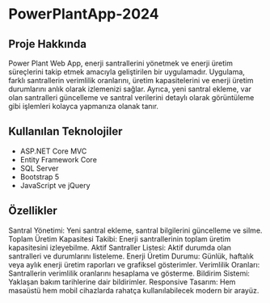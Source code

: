 # PowerPlantApp-2024
## Proje Hakkında
Power Plant Web App, enerji santrallerini yönetmek ve enerji üretim süreçlerini takip etmek amacıyla geliştirilen bir uygulamadır. Uygulama, farklı santrallerin verimlilik oranlarını, üretim kapasitelerini ve enerji üretim durumlarını anlık olarak izlemenizi sağlar. Ayrıca, yeni santral ekleme, var olan santralleri güncelleme ve santral verilerini detaylı olarak görüntüleme gibi işlemleri kolayca yapmanıza olanak tanır.

## Kullanılan Teknolojiler
- ASP.NET Core MVC
- Entity Framework Core
- SQL Server
- Bootstrap 5
- JavaScript ve jQuery


## Özellikler 
Santral Yönetimi: Yeni santral ekleme, santral bilgilerini güncelleme ve silme.
Toplam Üretim Kapasitesi Takibi: Enerji santrallerinin toplam üretim kapasitesini izleyebilme.
Aktif Santraller Listesi: Aktif durumda olan santralleri ve durumlarını listeleme.
Enerji Üretim Durumu: Günlük, haftalık veya aylık enerji üretim raporları ve grafiksel gösterimler.
Verimlilik Oranları: Santrallerin verimlilik oranlarını hesaplama ve gösterme.
Bildirim Sistemi: Yaklaşan bakım tarihlerine dair bildirimler.
Responsive Tasarım: Hem masaüstü hem mobil cihazlarda rahatça kullanılabilecek modern bir arayüz.
